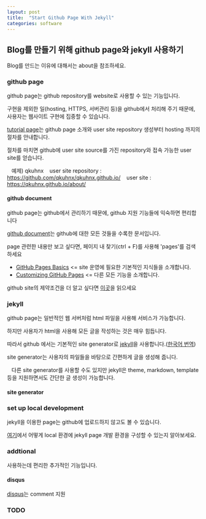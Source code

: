 ```yaml
---
layout: post
title:  "Start Github Page With Jekyll"
categories: software
---
```

## Blog를 만들기 위해 github page와 jekyll 사용하기
Blog를 만드는 이유에 대해서는 about을 참조하세요.

### github page
github page는 github repository를 website로 사용할 수 있는 기능입니다.

구현을 제외한 일(hosting, HTTPS, 서버관리 등)을 github에서 처리해 주기 때문에, 사용자는 웹사이트 구현에 집중할 수 있습니다.

[tutorial page](https://pages.github.com/)는 github page 소개와 user site repository 생성부터 hosting 까지의 절차를 안내합니다.

절차를 마치면 github에 user site source를 가진 repository와 접속 가능한 user site를 얻습니다.

    예제) qkuhnx
    user site repository : https://github.com/qkuhnx/qkuhnx.github.io/ 
    user site : https://qkuhnx.github.io/about/
    
#### github document
github page는 github에서 관리하기 때문에, github 지원 기능들에 익숙하면 편리합니다

[github document](https://help.github.com/)는 github에 대한 모든 것들을 수록한 문서입니다.

page 관련한 내용만 보고 싶다면, 페이지 내 찾기(ctrl + F)를 사용해 'pages'를 검색하세요

- [GitHub Pages Basics](https://help.github.com/categories/github-pages-basics/) <= site 운영에 필요한 기본적인 지식들을 소개합니다.
- [Customizing GitHub Pages](https://help.github.com/categories/customizing-github-pages/) <= 다른 모든 기능을 소개합니다.

github site의 제약조건을 더 알고 싶다면 [이곳](https://help.github.com/articles/github-terms-of-service/)을 읽으세요

### jekyll
github page는 일반적인 웹 서버처럼 html 파일을 사용해 서비스가 가능합니다.

하지만 사용자가 html을 사용해 모든 글을 작성하는 것은 매우 힘듭니다.

따라서 github 에서는 기본적인 site generator로 [jekyll](https://jekyllrb.com/)을 사용합니다.([한국어 번역](https://jekyllrb-ko.github.io/))

site generator는 사용자의 파일들을 바탕으로 간편하게 글을 생성해 줍니다.

    다른 site generator를 사용할 수도 있지만 jekyll은 theme, markdown, template 등을 지원하면서도 간단한 글 생성이 가능합니다.
  
#### site generator

### set up local development 
jekyll을 이용한 page는 github에 업로드하지 않고도 볼 수 있습니다.

[여기](https://help.github.com/categories/customizing-github-pages/)에서 어떻게 local 환경에 jekyll page 개발 환경을 구성할 수 있는지 알아보세요.

### addtional
사용하는데 편리한 추가적인 기능입니다.

#### disqus
[disqus](https://disqus.com/)는 comment 지원

### TODO
